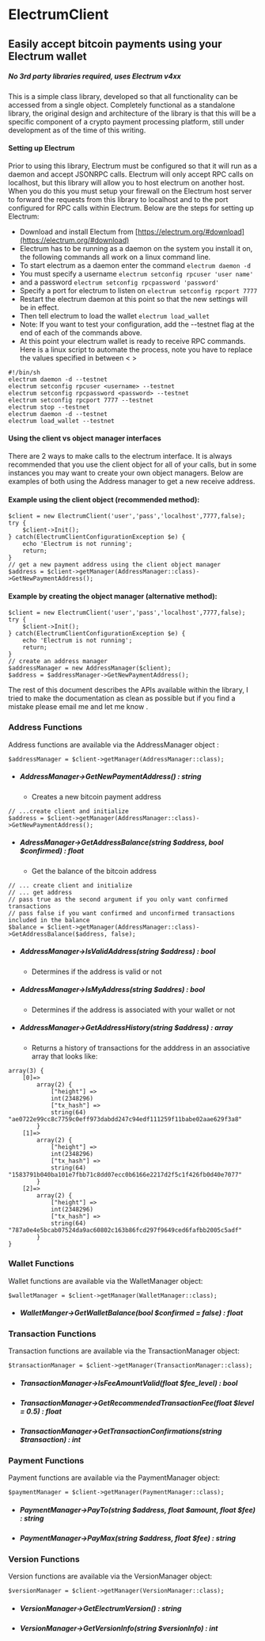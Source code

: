 # ElectrumClient
## Easily accept bitcoin payments using your Electrum wallet
##### No 3rd party libraries required, uses Electrum v4xx 
This is a simple class library, developed so that all functionality can be accessed from a single object. Completely functional as a standalone library, the original design and architecture of the library is that this will be a specific component of a crypto payment processing platform, still under development as of the time of this writing.

#### Setting up Electrum 
Prior to using this library, Electrum must be configured so that it will run as a daemon and accept JSONRPC calls. Electrum will only accept RPC calls on localhost, but this library will allow you to host electrum on another host. When you do this you must setup your firewall on the Electrum host server to forward the requests from this library to localhost and to the port configured for RPC calls within Electrum.
Below are the steps for setting up Electrum:
- Download and install Electum from [https://electrum.org/#download](https://electrum.org/#download)
- Electrum has to be running as a daemon on the system you install it on, the following commands all work on a linux command line. 
- To start electrum as a daemon enter the command
```electrum daemon -d``` 
- You must specify a username 
```electrum setconfig rpcuser 'user name'```
- and a password
```electrum setconfig rpcpassword 'password'```
- Specify a port for electrum to listen on
```electrum setconfig rpcport 7777```
- Restart the electrum daemon at this point so that the new settings will be in effect.
- Then tell electrum to load the wallet 
```electrum load_wallet```
- Note: If you want to test your configuration, add the --testnet flag at the end of each of the commands above.
- At this point your electrum wallet is ready to receive RPC commands.
Here is a linux script to automate the process, note you have to replace the values specified in between < >

```
#!/bin/sh
electrum daemon -d --testnet
electrum setconfig rpcuser <username> --testnet
electrum setconfig rpcpassword <password> --testnet
electrum setconfig rpcport 7777 --testnet
electrum stop --testnet
electrum daemon -d --testnet
electrum load_wallet --testnet
```
#### Using the client vs object manager interfaces
There are 2 ways to make calls to the electrum interface. It is always recommended that you use the 
client object for all of your calls, but in some instances you may want to create your own object managers. Below are examples of both using the Address manager to get a new receive address.

#### Example using the client object (recommended method):
```
$client = new ElectrumClient('user','pass','localhost',7777,false);
try {
    $client->Init();
} catch(ElectrumClientConfigurationException $e) {
    echo 'Electrum is not running';
    return;
}
// get a new payment address using the client object manager
$address = $client->getManager(AddressManager::class)->GetNewPaymentAddress();
````
#### Example by creating the object manager (alternative method):
```
$client = new ElectrumClient('user','pass','localhost',7777,false);
try {
    $client->Init();
} catch(ElectrumClientConfigurationException $e) {
    echo 'Electrum is not running';
    return;
}
// create an address manager 
$addressManager = new AddressManager($client);
$address = $addressManager->GetNewPaymentAddress();
```

The rest of this document describes the APIs available within the library, I tried to make the documentation as clean as possible but if you find a mistake please email me and let me know <ogbitblt at pm.me>. 
### Address Functions 
Address functions are available via the AddressManager object :
```
$addressManager = $client->getManager(AddressManager::class);
```
- ##### AddressManager->GetNewPaymentAddress() : string 
    - Creates a new bitcoin payment address
```
// ...create client and initialize
$address = $client->getManager(AddressManager::class)->GetNewPaymentAddress();
```
- ##### AdressManager->GetAddressBalance(string $address, bool $confirmed) : float
    - Get the balance of the bitcoin address
```
// ... create client and initialize
// ... get address
// pass true as the second argument if you only want confirmed transactions
// pass false if you want confirmed and unconfirmed transactions included in the balance
$balance = $client->getManager(AddressManager::class)->GetAddressBalance($address, false);
```
- ##### AddressManager->IsValidAddress(string $address) : bool
    - Determines if the address is valid or not
- ##### AddressManager->IsMyAddress(string $addres) : bool
    - Determines if the address is associated with your wallet or not
- ##### AddressManager->GetAddressHistory(string $address) : array
    - Returns a history of transactions for the adddress in an associative array that looks like:
```
array(3) {
    [0]=>
        array(2) {
            ["height"] => 
            int(2348296)
            ["tx_hash"] => 
            string(64) "ae0722e99cc8c7759c0eff973dabdd247c94edf111259f11babe02aae629f3a8"
        }
    [1]=>
        array(2) {
            ["height"] => 
            int(2348296)
            ["tx_hash"] => 
            string(64) "1583791b040ba101e7fbb71c8dd07ecc0b6166e2217d2f5c1f426fb0d40e7077"
        }
    [2]=>
        array(2) {
            ["height"] => 
            int(2348296)
            ["tx_hash"] => 
            string(64) "787a0e4e5bcab07524da9ac60802c163b86fcd297f9649ced6fafbb2005c5adf"
        }
}
```

### Wallet Functions
Wallet functions are available via the WalletManager object:
```
$walletManager = $client->getManager(WalletManager::class);
```
- ##### WalletManger->GetWalletBalance(bool $confirmed = false) : float

### Transaction Functions
Transaction functions are available via the TransactionManager object:
```
$transactionManager = $client->getManager(TransactionManager::class);
```
- ##### TransactionManager->IsFeeAmountValid(float $fee_level) : bool
- ##### TransactionManager->GetRecommendedTransactionFee(float $level = 0.5) : float
- ##### TransactionManager->GetTransactionConfirmations(string $transaction) : int
### Payment Functions
Payment functions are available via the PaymentManager object:
```
$paymentManager = $client->getManager(PaymentManager::class);
```
- ##### PaymentManager->PayTo(string $address, float $amount, float $fee) : string
- ##### PaymentManager->PayMax(string $address, float $fee) : string
### Version Functions
Version functions are available via the VersionManager object:
```
$versionManager = $client->getManager(VersionManager::class);
```
- ##### VersionManager->GetElectrumVersion() : string
- ##### VersionManager->GetVersionInfo(string $versionInfo) : int